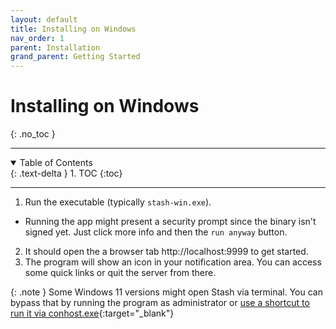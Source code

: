 ```yaml
---
layout: default
title: Installing on Windows
nav_order: 1
parent: Installation
grand_parent: Getting Started
---
```

# **Installing on Windows**
{: .no_toc }

---

<details open markdown="block">
  <summary>
    Table of Contents
  </summary>
  {: .text-delta }
1. TOC
{:toc}
</details>

---

1. Run the executable (typically `stash-win.exe`). 
  - Running the app might present a security prompt since the binary isn't signed yet. Just click more info and then the `run anyway` button.
2. It should open the a browser tab http://localhost:9999 to get started.
3. The program will show an icon in your notification area. You can access some quick links or quit the server from there.

{: .note }
Some Windows 11 versions might open Stash via terminal. You can bypass that by running the program as administrator or [use a shortcut to run it via conhost.exe](https://github.com/stashapp/stash/issues/2598){:target="_blank"}
